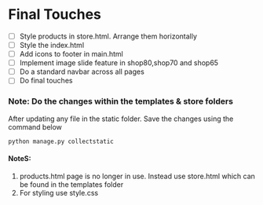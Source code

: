 # Final Touches

- [ ] Style products in store.html. Arrange them horizontally
- [ ] Style the index.html
- [ ] Add icons to footer in main.html
- [ ] Implement image slide feature in shop80,shop70 and shop65
- [ ] Do a standard navbar across all pages
- [ ] Do final touches

### Note: Do the changes within the templates & store folders
After updating any file in the static folder. Save the changes using the command below
```
python manage.py collectstatic
```
#### NoteS:
1. products.html page is no longer in use. Instead use store.html which can be found in the templates folder
2. For styling use style.css

